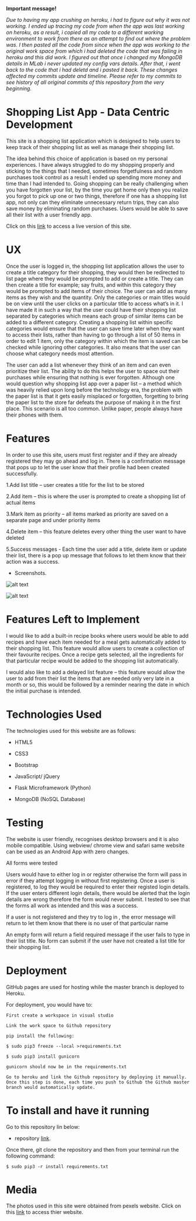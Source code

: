 **Important message!**

*Due to having my app crushing on heroku, i had to figure out why it was not working. I ended up tracing my code from when the app was last working on heroku, as a result, i copied all my code to a different working environment to work from there as an attempt to find out where the problem was. I then pasted all the code from since when the app was working to the original work space from which i had deleted the code that was failing in heroku and this did work. I figured out that once i changed my MongoDB details in MLab i never updated my config vars details. After that, i went back to the code that i had deletd and i pasted it back. These changes affected my commits update and timeline. Please refer to my commits to see history of all original commits of this repository from the very beginning.*

# Shopping List App - Data Centric Development

This site is a shopping list application which is designed to help users to keep track of their shopping list as well as manage their shopping list.

The idea behind this choice of application is based on my personal experiences. I have always struggled to do my shopping properly and sticking to the things that I needed, sometimes forgetfulness and random purchases took control as a result I ended up spending more money and time than I had intended to. Going shopping can be really challenging when you have forgotten your list, by the time you get home only then you realize you forgot to pick up one or two things, therefore if one has a shopping list app, not only can they eliminate unnecessary return trips, they can also save money by eliminating random purchases. Users would be able to save all their list with a user friendly app.

Click on this [link](https://dollys-shopping-list.herokuapp.com/) to access a live version of this site.

# UX

Once the user is logged in, the shopping list application allows the user to create a title category for their shopping, they would then be redirected to list page where they would be prompted to add or create a title. They can then create a title for example; say fruits, and within this category they would be prompted to add items of their choice. The user can add as many items as they wish and the quantity. Only the categories or main titles would be on view until the user clicks on a particular title to access what’s in it. I have made it in such a way that the user could have their shopping list separated by categories which means each group of similar items can be added to a different category. Creating a shopping list within specific categories would ensure that the user can save time later when they want to access their lists, rather than having to go through a list of 50 items in order to edit 1 item, only the category within which the item is saved can be checked while ignoring other categories. It also means that the user can choose what category needs most attention.

The user can add a list whenever they think of an item and can even prioritize their list. The ability to do this helps the user to space out their purchases while ensuring that nothing is ever forgotten. Although one would question why shopping list app  over a paper list – a method which was heavily relied upon long before the technology era, the problem with the paper list is that it gets easily misplaced or forgotten, forgetting to bring the paper list to the store far defeats the purpose of making it in the first place. This scenario is all too common. Unlike paper, people always have their phones with them.

# Features

In order to use this site, users must first register and if they are already registered they may go ahead and log in. There is a confirmation message that pops up to let the user know that their profile had been created successfully.

1.Add list title – user creates a title for the list to be stored

2.Add item – this is where the user is prompted to create a shopping list of actual items

3.Mark item as priority – all items marked as priority are saved on a separate page and under priority items

4.Delete item – this feature deletes every other thing the user want to have deleted

5.Success messages - Each time the user add a title, delete item or update their list, there is a pop up message that follows to let them know that their action was a success.


* Screenshots.

![alt text](https://github.com/DollyGt/my_shopping_list_app/blob/master/static/image/screenshot1.png)

![alt text](https://github.com/DollyGt/my_shopping_list_app/blob/master/static/image/screenshot2.png)


# Features Left to Implement

I would like to add a built-in recipe books where users would be able to add recipes and have each item needed for a meal gets automatically added to their shopping list. This feature would allow users to create a collection of their favourite recipes. Once a recipe gets selected, all the ingredients for that particular recipe would be added to the  shopping list automatically.

I would also like to add a delayed list feature – this feature would allow the user to add from their list the items that are needed only very late in a month or so, this would be followed by a reminder nearing the date in which the initial purchase is intended.

# Technologies Used

The technologies used for this website are as follows:

* HTML5

* CSS3

* Bootstrap

* JavaScript/ jQuery

* Flask Microframework (Python)

* MongoDB (NoSQL Database)

# Testing

The website is user friendly, recognises  desktop browsers and it is also mobile compatible. Using webview/ chrome view and safari same website can be used as an Android App with zero changes. 

All forms were tested

Users would have to either log in or register otherwise the form will pass in error if they attempt logging in without first registering. Once a user is registered, to log they would be required to enter their registed login details. If the user enters different login details, there would be alerted that the login details are wrong therefore the form would never submit. I tested to see that the forms all work as intended and this was a success.

If a user is not registered and they try to log in , the error message will return to let them know that there is no user of that particular name

An empty form will return a field required message if the user fails to type in their list title. No form can submit if the user have not created a list title for their shopping list.

# Deployment

GitHub pages are used for hosting while the master branch is deployed to Heroku. 

For deployment, you would have to:

`First create a workspace in visual studio`

`Link the work space to Github repository`

`pip install the following:`

`$ sudo pip3 freeze --local >requirements.txt`

`$ sudo pip3 install gunicorn`

`gunicorn should now be in the requirements.txt`

`Go to heroku and link the Github repository by deploying it manually. Once this step is done, each time you push to Github the Github master branch would automatically update.`


# To install and have it running

Go to this repository lin below:

* repository [link](https://github.com/DollyGt/my_shopping_list_app).

Once there, git clone the repository and then from your terminal run the following command:

`$ sudo pip3 -r install requirements.txt`

# Media

The photos used in this site were obtained from pexels website. Click on this [link](https://www.pexels.com/) to access thier website.



